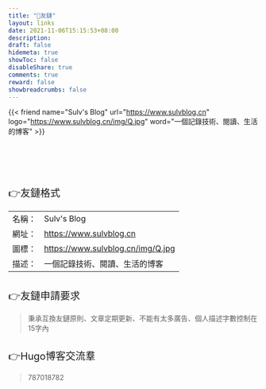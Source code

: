 ```yaml
---
title: "🤝友鏈"
layout: links
date: 2021-11-06T15:15:53+08:00
description: 
draft: false
hidemeta: true
showToc: false
disableShare: true
comments: true
reward: false
showbreadcrumbs: false
---
```


<div class="friend">

{{< friend name="Sulv's Blog" url="https://www.sulvblog.cn" logo="https://www.sulvblog.cn/img/Q.jpg" word="一個記錄技術、閱讀、生活的博客" >}}


</div>

<br/>
<br/>
<br/>
<br/>
<br/>



<div style="font-size: 20px;" class="youlian">👉友鏈格式</div>

<div style="font-size: 16px;">


|        |                                   |
| ------ | --------------------------------- |
| 名稱： | Sulv's Blog                       |
| 網址： | https://www.sulvblog.cn           |
| 圖標： | https://www.sulvblog.cn/img/Q.jpg |
| 描述： | 一個記錄技術、閱讀、生活的博客    |

</div>

<br/>

<div style="font-size: 20px;">👉友鏈申請要求</div>

> 秉承互換友鏈原則、文章定期更新<!-- 、網站在工信部備案 -->、不能有太多廣告、個人描述字數控制在15字內

<br/>

<div style="font-size: 20px;">👉Hugo博客交流羣</div>

> 787018782







